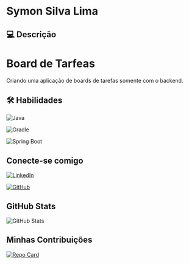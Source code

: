# Symon Silva Lima


## 💻 Descrição
# Board de Tarfeas
Criando uma aplicação de boards de tarefas somente com o backend.

## 🛠️ Habilidades

![Java](https://img.shields.io/badge/Java-0077B5?style=for-the-badge&logo=java&logoColor)

![Gradle](https://img.shields.io/badge/Gradle-0077B5?style=for-the-badge&logo=gradle&logoColor)

![Spring Boot](https://img.shields.io/badge/SpringBoot-0077B5?style=for-the-badge&logo=springboot&logoColor)

## Conecte-se comigo

[![LinkedIn](https://img.shields.io/badge/LinkedIn-0077B5?style=for-the-badge&logo=linkedin&logoColor=white)](https://www.linkedin.com/in/symonsilvalima/)

[![GitHub](https://img.shields.io/badge/GitHub-0077B5?style=for-the-badge&logo=github&logoColor=white)](https://github.com/SymonSL7)

## GitHub Stats

![GitHub Stats](https://github-readme-stats.vercel.app/api?username=SymonSL7&theme=transparent&bg_color=0077B5&border_color=30A3DC&show_icons=true&icon_color=000&title_color=000&text_color=FFF)


## Minhas Contribuições

[![Repo Card](https://github-readme-stats.vercel.app/api/pin/?username=SymonSL7&repo=dio-lab-open-source&bg_color=0077B5&border_color=30A3DC&show_icons=true&icon_color=000&title_color=000&text_color=FFF)](https://github.com/SymonSL7/dio-lab-open-source)
